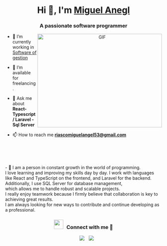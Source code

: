 <h1 align="center">Hi 👋, I'm <a href="https://100rabhcsmc.github.io/Me.io/" target="blank">
Miguel Anegl</a></h1>
<h3 align="center">A passionate software programmer</h3>

<a target="_blank" align="center">
  <img align="right" top="500" height="300" width="400" alt="GIF" src="https://media.giphy.com/media/SWoSkN6DxTszqIKEqv/giphy.gif">
</a>

- 🔭 I’m currently working in <a href="https://mr.utredvital.com" target="blank">Software of gestion</a>

- 🤝 I’m available for freelancing.

- 💬 Ask me about **React-Typescript / Laravel - Sql Server**

- 📫 How to reach me **riascomiguelangel53@gmail.com**

<br/>
<br/>
<br/>
<br/>
- 📄 I am a person in constant growth in the world of programming. <br/> I love learning and improving my skills day by day. I work with languages ​​like React and TypeScript on the frontend, and Laravel for the backend. Additionally, I use SQL Server for database management, <br/> which allows me to handle robust and scalable projects. <br/> I really enjoy teamwork because I firmly believe that collaboration is key to achieving great results. <br/> I am always looking for new ways to contribute and continue developing as a professional.
<br/>
<h3 align="center" > <img src="https://media.giphy.com/media/iY8CRBdQXODJSCERIr/giphy.gif" width="30" height="30" style="margin-right: 10px;">Connect with me 🤝 </h3>

<p align="center">

 <div align="center"  class="icons-social" style="margin-left: 10px;">
        <a style="margin-left: 10px;"  target="_blank" href="https://www.linkedin.com/in/saurabhmchavan/">
			<img src="https://img.icons8.com/doodle/40/000000/linkedin--v2.png"></a>
        <a style="margin-left: 10px;" target="_blank" href="https://github.com/100rabhcsmc">
		<img src="https://img.icons8.com/doodle/40/000000/github--v1.png"></a>
 </div>

</p>

